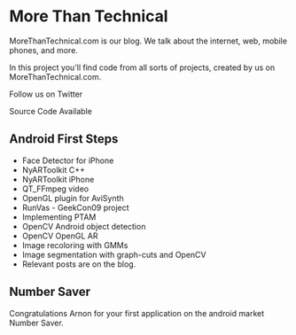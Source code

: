 # More Than Technical

MoreThanTechnical.com is our blog. We talk about the internet, web, mobile phones, and more.

In this project you'll find code from all sorts of projects, created by us on MoreThanTechnical.com.

Follow us on Twitter

Source Code Available

## Android First Steps
* Face Detector for iPhone
* NyARToolkit C++
* NyARToolkit iPhone
* QT_FFmpeg video
* OpenGL plugin for AviSynth
* RunVas - GeekCon09 project
* Implementing PTAM
* OpenCV Android object detection
* OpenCV OpenGL AR
* Image recoloring with GMMs
* Image segmentation with graph-cuts and OpenCV
* Relevant posts are on the blog.

## Number Saver

Congratulations Arnon for your first application on the android market
Number Saver.
